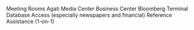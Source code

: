 Meeting Rooms
Agati Media Center
Business Center
Bloomberg Terminal
Database Access (especially newspapers and financial)
Reference Assistance (1-on-1)